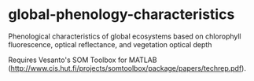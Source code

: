# global-phenology-characteristics
Phenological characteristics of global ecosystems based on chlorophyll fluorescence, optical reflectance, and vegetation optical depth

Requires Vesanto's SOM Toolbox for MATLAB (http://www.cis.hut.fi/projects/somtoolbox/package/papers/techrep.pdf).

